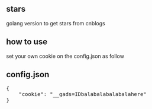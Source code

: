 ## stars ##
golang version to get stars from cnblogs

## how to use ##
set your own cookie on the config.json as follow

## config.json ##
<pre>
{
    "cookie": "__gads=IDbalabalabalabalahere"
}
</pre>